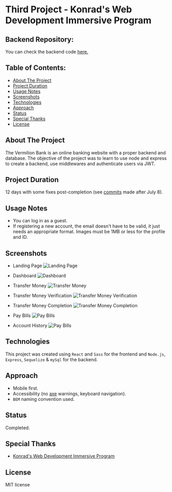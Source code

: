 # Third Project - Konrad's Web Development Immersive Program

## Backend Repository:

You can check the backend code [here.](https://github.com/marcialcarrillo/konrad-p3-backend)

## Table of Contents:

- [About The Project](#about-the-project)
- [Project Duration](#project-duration)
- [Usage Notes](#usage-notes)
- [Screenshots](#screenshots)
- [Technologies](#technologies)
- [Approach](#approach)
- [Status](#status)
- [Special Thanks](#special-thanks)
- [License](#license)

## About The Project

The Vermilion Bank is an online banking website with a proper backend and database. The objective of the project was to learn to use node and express to create a backend, use middlewares and authenticate users via JWT.

## Project Duration

12 days with some fixes post-completion (see [commits](https://github.com/marcialcarrillo/konrad-p3-frontend/commits/main) made after July 8).

## Usage Notes

- You can log in as a guest.
- If registering a new account, the email doesn't have to be valid, it just needs an appropriate format. Images must be 1MB or less for the profile and ID.

## Screenshots

- Landing Page
  ![Landing Page](https://i.imgur.com/yngeUQ1.png)

- Dashboard
  ![Dashboard](https://i.imgur.com/H8QQKev.png)

- Transfer Money
  ![Transfer Money](https://i.imgur.com/MDCbZj1.png)

- Transfer Money Verification
  ![Transfer Money Verification](https://i.imgur.com/C7NIO1X.png)

- Transfer Money Completion
  ![Transfer Money Completion](https://i.imgur.com/yqw6yAx.png)

- Pay Bills
  ![Pay Bills](https://i.imgur.com/njd2tyh.png)

- Account History
  ![Pay Bills](https://i.imgur.com/Sk1ESMr.png)

## Technologies

This project was created using `React` and `Sass` for the frontend and `Node.js`, `Express`, `Sequelize` & `mySql` for the backend.

## Approach

- Mobile first.
- Accessibility (no [axe](https://www.deque.com/axe/) warnings, keyboard navigation).
- `BEM` naming convention used.

## Status

Completed.

## Special Thanks

- [Konrad's Web Development Immersive Program](https://www.konrad.com/careers/san-jose/web-development-program)

## License

MIT license

